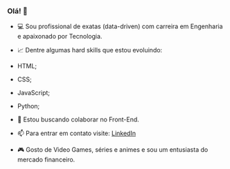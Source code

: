 ### Olá! 👋

- 💻 Sou profissional de exatas (data-driven) com carreira em Engenharia e apaixonado por Tecnologia.

- 📈 Dentre algumas hard skills que estou evoluindo:
- HTML;
- CSS;
- JavaScript;
- Python;

- 👯 Estou buscando colaborar no Front-End.

- 📫 Para entrar em contato visite: [LinkedIn](linkedin.com/in/bruno-oliveira1608/)

- 🎮 Gosto de Video Games, séries e animes e sou um entusiasta do mercado financeiro.

